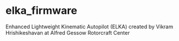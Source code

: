 # elka_firmware
Enhanced Lightweight Kinematic Autopilot (ELKA) created by Vikram Hrishikeshavan at Alfred Gessow Rotorcraft Center
